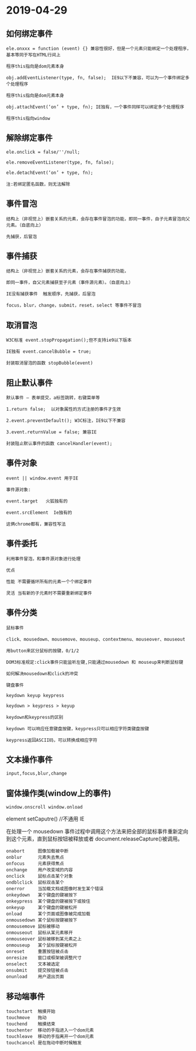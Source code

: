 # 2019-04-29

## 如何绑定事件

    ele.onxxx = function (event) {} 兼容性很好，但是一个元素只能绑定一个处理程序，基本等同于写在HTML行间上

    程序this指向是dom元素本身

    obj.addEventListener(type, fn, false);  IE9以下不兼容，可以为一个事件绑定多个处理程序

    程序this指向是dom元素本身

    obj.attachEvent(‘on’ + type, fn); IE独有，一个事件同样可以绑定多个处理程序

    程序this指向window

## 解除绑定事件

    ele.onclick = false/''/null;

    ele.removeEventListener(type, fn, false);

    ele.detachEvent(‘on’ + type, fn);

    注:若绑定匿名函数，则无法解除

## 事件冒泡

    结构上（非视觉上）嵌套关系的元素，会存在事件冒泡的功能，即同一事件，自子元素冒泡向父元素。（自底向上）

    先捕获，后冒泡

## 事件捕获

    结构上（非视觉上）嵌套关系的元素，会存在事件捕获的功能，

    即同一事件，自父元素捕获至子元素（事件源元素）。（自底向上）

    IE没有捕获事件  触发顺序，先捕获，后冒泡

    focus，blur，change，submit，reset，select 等事件不冒泡

## 取消冒泡

    W3C标准 event.stopPropagation();但不支持ie9以下版本

    IE独有 event.cancelBubble = true;

    封装取消冒泡的函数 stopBubble(event)

## 阻止默认事件

    默认事件 — 表单提交，a标签跳转，右键菜单等

    1.return false;  以对象属性的方式注册的事件才生效

    2.event.preventDefault(); W3C标注，IE9以下不兼容

    3.event.returnValue = false; 兼容IE

    封装阻止默认事件的函数 cancelHandler(event);

## 事件对象

    event || window.event 用于IE

    事件源对象:

    event.target   火狐独有的

    event.srcElement  Ie独有的

    这俩chrome都有，兼容性写法

## 事件委托

    利用事件冒泡，和事件源对象进行处理

    优点

    性能 不需要循环所有的元素一个个绑定事件

    灵活 当有新的子元素时不需要重新绑定事件

## 事件分类

    鼠标事件

    click、mousedown、mousemove、mouseup、contextmenu、mouseover、mouseout

    用button来区分鼠标的按键，0/1/2

    DOM3标准规定:click事件只能监听左键,只能通过mousedown 和 mouseup来判断鼠标键

    如何解决mousedown和click的冲突

    键盘事件

    keydown keyup keypress

    keydown > keypress > keyup

    keydown和keypress的区别

    keydown 可以响应任意键盘按键，keypress只可以相应字符类键盘按键

    keypress返回ASCII码，可以转换成相应字符

## 文本操作事件

    input,focus,blur,change

## 窗体操作类(window上的事件)

    window.onscroll window.onload

element setCaputre() //不通用 IE

在处理一个 mousedown 事件过程中调用这个方法来把全部的鼠标事件重新定向到这个元素，直到鼠标按钮被释放或者 document.releaseCapture()被调用。

    onabort     图像加载被中断
    onblur      元素失去焦点
    onfocus     元素获得焦点
    onchange    用户改变域的内容
    onclick     鼠标点击某个对象
    ondblclick  鼠标双击某个
    onerror     当加载文档或图像时发生某个错误
    onkeydown   某个键盘的键被按下
    onkeypress  某个键盘的键被按下或按住
    onkeyup     某个键盘的键被松开
    onload      某个页面或图像被完成加载
    onmousedown 某个鼠标按键被按下
    onmousemove 鼠标被移动
    onmouseout  鼠标从某元素移开
    onmouseover 鼠标被移到某元素之上
    onmouseup   某个鼠标按键被松开
    onreset     重置按钮被点击
    onresize    窗口或框架被调整尺寸
    onselect    文本被选定
    onsubmit    提交按钮被点击
    onunload    用户退出页面

## 移动端事件

    touchstart  触摸开始
    touchmove   拖动
    touchend    触摸结束
    touchenter  移动的手指进入一个dom元素
    touchleave  移动的手指离开一个dom元素
    touchcancel 是在拖动中断时候触发
